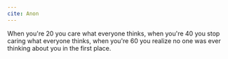 ```yaml
---
cite: Anon
---
```


When you're 20 you care what everyone thinks, when you're 40 you stop caring what everyone thinks, when you're 60 you realize no one was ever thinking about you in the first place.
